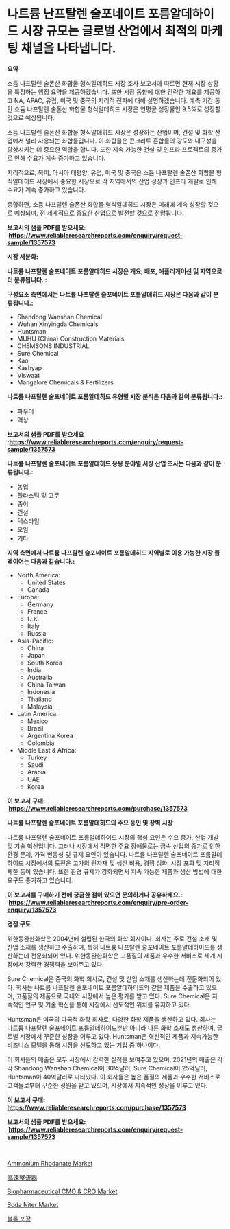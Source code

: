 <p><h1>나트륨 난프탈렌 술포네이트 포름알데하이드 시장 규모는 글로벌 산업에서 최적의 마케팅 채널을 나타냅니다.</h1></p><p><strong>요약</strong></p>
<p><p>소듐 나프탈렌 술폰산 화합물 형식알데히드 시장 조사 보고서에 따르면 현재 시장 상황을 특정하는 행정 요약을 제공하겠습니다. 또한 시장 동향에 대한 간략한 개요를 제공하고 NA, APAC, 유럽, 미국 및 중국의 지리적 전파에 대해 설명하겠습니다. 예측 기간 동안 소듐 나프탈렌 술폰산 화합물 형식알데히드 시장은 연평균 성장률인 9.5%로 성장할 것으로 예상됩니다.</p><p>소듐 나프탈렌 술폰산 화합물 형식알데히드 시장은 성장하는 산업이며, 건설 및 화학 산업에서 널리 사용되는 화합물입니다. 이 화합물은 콘크리트 혼합물의 강도와 내구성을 향상시키는 데 중요한 역할을 합니다. 또한 지속 가능한 건설 및 인프라 프로젝트의 증가로 인해 수요가 계속 증가하고 있습니다.</p><p>지리적으로, 북미, 아시아 태평양, 유럽, 미국 및 중국은 소듐 나프탈렌 술폰산 화합물 형식알데히드 시장에서 중요한 시장으로 각 지역에서의 산업 성장과 인프라 개발로 인해 수요가 계속 증가하고 있습니다.</p><p>종합하면, 소듐 나프탈렌 술폰산 화합물 형식알데히드 시장은 미래에 계속 성장할 것으로 예상되며, 전 세계적으로 중요한 산업으로 발전할 것으로 전망됩니다.</p></p>
<p><strong>보고서의 샘플 PDF를 받으세요: &nbsp;<a href="https://www.reliableresearchreports.com/enquiry/request-sample/1357573">https://www.reliableresearchreports.com/enquiry/request-sample/1357573</a></strong></p>
<p><strong>시장 세분화:</strong></p>
<p><strong> 나트륨 나프탈렌 술포네이트 포름알데히드 시장은 개요, 배포, 애플리케이션 및 지역으로 더 분류됩니다. :</strong></p>
<p><strong>구성요소 측면에서는 나트륨 나프탈렌 술포네이트 포름알데히드 시장은 다음과 같이 분류됩니다.:</strong></p>
<p><ul><li>Shandong Wanshan Chemical</li><li>Wuhan Xinyingda Chemicals</li><li>Huntsman</li><li>MUHU (China) Construction Materials</li><li>CHEMSONS INDUSTRIAL</li><li>Sure Chemical</li><li>Kao</li><li>Kashyap</li><li>Viswaat</li><li>Mangalore Chemicals & Fertilizers</li></ul></p>
<p><strong> 나트륨 나프탈렌 술포네이트 포름알데히드 유형별 시장 분석은 다음과 같이 분류됩니다.:</strong></p>
<p><ul><li>파우더</li><li>액상</li></ul></p>
<p><strong>보고서의 샘플 PDF를 받으세요 :<a href="https://www.reliableresearchreports.com/enquiry/request-sample/1357573">https://www.reliableresearchreports.com/enquiry/request-sample/1357573</a></strong></p>
<p><strong> 나트륨 나프탈렌 술포네이트 포름알데히드 응용 분야별 시장 산업 조사는 다음과 같이 분류됩니다.:</strong></p>
<p><ul><li>농업</li><li>플라스틱 및 고무</li><li>종이</li><li>건설</li><li>텍스타일</li><li>오일</li><li>기타</li></ul></p>
<p><strong>지역 측면에서 나트륨 나프탈렌 술포네이트 포름알데히드 지역별로 이용 가능한 시장 플레이어는 다음과 같습니다.:</strong></p>
<p><ul>
    <li>
        North America:
        <ul>
            <li>United States</li>
            <li>Canada</li>
        </ul>
    </li>
    <li>
        Europe:
        <ul>
            <li>Germany</li>
            <li>France</li>
            <li>U.K.</li>
            <li>Italy</li>
            <li>Russia</li>
        </ul>
    </li>
    <li>
        Asia-Pacific:
        <ul>
            <li>China</li>
            <li>Japan</li>
            <li>South Korea</li>
            <li>India</li>
            <li>Australia</li>
            <li>China Taiwan</li>
            <li>Indonesia</li>
            <li>Thailand</li>
            <li>Malaysia</li>
        </ul>
    </li>
    <li>
        Latin America:
        <ul>
            <li>Mexico</li>
            <li>Brazil</li>
            <li>Argentina Korea</li>
            <li>Colombia</li>
        </ul>
    </li>
    <li>
        Middle East & Africa:
        <ul>
            <li>Turkey</li>
            <li>Saudi</li>
            <li>Arabia</li>
            <li>UAE</li>
            <li>Korea</li>
        </ul>
    </li>
    </ul></p>
<p><strong>이 보고서 구매: &nbsp;<a href="https://www.reliableresearchreports.com/purchase/1357573">https://www.reliableresearchreports.com/purchase/1357573</a></strong></p>
<p><strong>나트륨 나프탈렌 술포네이트 포름알데히드의 주요 동인 및 장벽 시장</strong></p>
<p><p>나트륨 나프탈렌 술포네이트 포름알데하이드 시장의 핵심 요인은 수요 증가, 산업 개발 및 기술 혁신입니다. 그러나 시장에서 직면한 주요 장애물로는 금속 산업의 증가로 인한 환경 문제, 가격 변동성 및 규제 요인이 있습니다. 나트륨 나프탈렌 술포네이트 포름알데하이드 시장에서의 도전은 고가의 원자재 및 생산 비용, 경쟁 심화, 시장 포화 및 지리적 제한 등이 있습니다. 또한 환경 규제가 강화되면서 지속 가능한 제품과 생산 방법에 대한 요구도 증가하고 있습니다.</p></p>
<p><strong>이 보고서를 구매하기 전에 궁금한 점이 있으면 문의하거나 공유하세요.: &nbsp;<a href="https://www.reliableresearchreports.com/enquiry/pre-order-enquiry/1357573">https://www.reliableresearchreports.com/enquiry/pre-order-enquiry/1357573</a></strong></p>
<p><strong>경쟁 구도</strong></p>
<p><p>위한동완한화학은 2004년에 설립된 한국의 화학 회사이다. 회사는 주로 건설 소재 및 산업 소재를 생산하고 수출하며, 특히 나트륨 나프탈렌 술포네이트 포름알데하이드를 생산하는데 전문화되어 있다. 위한동완한화학은 고품질의 제품과 우수한 서비스로 세계 시장에서 강력한 경쟁력을 보여주고 있다.</p><p>Sure Chemical은 중국의 화학 회사로, 건설 및 산업 소재를 생산하는데 전문화되어 있다. 회사는 나트륨 나프탈렌 술포네이트 포름알데하이드와 같은 제품을 수출하고 있으며, 고품질의 제품으로 국내외 시장에서 높은 평가를 받고 있다. Sure Chemical은 지속적인 연구 및 기술 혁신을 통해 시장에서 선도적인 위치를 유지하고 있다.</p><p>Huntsman은 미국의 다국적 화학 회사로, 다양한 화학 제품을 생산하고 있다. 회사는 나트륨 나프탈렌 술포네이트 포름알데하이드뿐만 아니라 다른 화학 소재도 생산하며, 글로벌 시장에서 꾸준한 성장을 이루고 있다. Huntsman은 혁신적인 제품과 지속가능한 비즈니스 모델을 통해 시장을 선도하고 있는 기업 중 하나이다.</p><p>이 회사들의 매출은 모두 시장에서 강력한 실적을 보여주고 있으며, 2021년의 매출은 각각 Shandong Wanshan Chemical이 30억달러, Sure Chemical이 25억달러, Huntsman이 40억달러로 나타났다. 이 회사들은 높은 품질의 제품과 우수한 서비스로 고객들로부터 꾸준한 성원을 받고 있으며, 시장에서 지속적인 성장을 이루고 있다.</p></p>
<p><strong>이 보고서 구매: &nbsp; <a href="https://www.reliableresearchreports.com/purchase/1357573">https://www.reliableresearchreports.com/purchase/1357573</a></strong></p>
<p><strong>보고서의 샘플 PDF를 받으세요: &nbsp;<a href="https://www.reliableresearchreports.com/enquiry/request-sample/1357573">https://www.reliableresearchreports.com/enquiry/request-sample/1357573</a></strong><strong></strong></p>
<p>&nbsp;</p>
<p><p><a href="https://github.com/sofayahoo2023/Market-Research-Report-List-3/blob/main/ammonium-rhodanate-market.md">Ammonium Rhodanate Market</a></p><p><a href="https://github.com/vhemk0794148/Market-Research-Report-List-1/blob/main/1649740194071.md">高速整流器</a></p><p><a href="https://issuu.com/reportprime-2/docs/biopharmaceutical-cmo-cro-market-size-2030.pptx">Biopharmaceutical CMO & CRO Market</a></p><p><a href="https://github.com/joannesouthgate/Market-Research-Report-List-2/blob/main/soda-niter-market.md">Soda Niter Market</a></p><p><a href="https://github.com/vss5505pa7z1p/Market-Research-Report-List-1/blob/main/5217885193765.md">블록 포장</a></p></p>